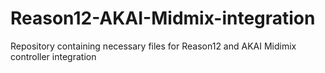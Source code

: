 # Reason12-AKAI-Midmix-integration
Repository containing necessary files for Reason12 and AKAI Midimix controller integration
